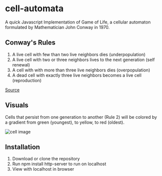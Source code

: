 # cell-automata

A quick Javascript Implementation of Game of Life, a cellular automaton formulated by Mathematician John Conway in 1970. 


## Conway's Rules
1. A live cell with few than two live neighbors dies (underpopulation)
2. A live cell with two or three neighbors lives to the next generation (self renewal)
3. A cell with with more than three live neighbors dies (overpopulation)
4. A dead cell with exactly three live neighbors becomes a live cell (reproduction)

[Source](https://en.wikipedia.org/wiki/John_Horton_Conway)

## Visuals

Cells that persist from one generation to another (Rule 2) will be colored by a gradient from green (youngest), to yellow, to red (oldest).

![cell image](https://i.imgur.com/rzVmSGv.png)


## Installation
1. Download or clone the repository
2. Run npm install http-server to run on localhost
3. View with localhost in browser